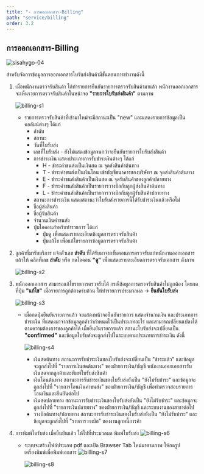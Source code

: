 ```yaml
---
title: "- การออกเอกสาร-Billing"
path: "service/billing"
order: 3.2
---
```


## การออกเอกสาร-Billing

![sisahygo-04](/images/documents/sisahygo-04.png)

สำหรับจัดการข้อมูลการออกเอกสารใบรับส่งสินค้ามีขั้นตอนการทำงานดังนี้

1.  เมื่อพนักงานตรวจรับสินค้า ได้ทำรายการยืนยันรายการตรวจรับสินค้ามาแล้ว พนักงานออกเอกสารจะเห็นรายการตรวจรับสินค้าในหน้าจอ **"รายการใบรับส่งสินค้า"** ตามภาพ

    ![billing-s1](/images/documents/billing_s1.jpeg)

    -   รายการตรวจรับสินค้าที่เข้ามาใหม่จะมีสถานะเป็น "new" และแสดงรายการข้อมูลเป็นคอลัมน์ต่างๆ ได้แก่
        -   ลำดับ
        -   สถานะ
        -   วันที่ใบรับส่ง
        -   เลขที่ใบรับส่ง - ยังไม่แสดงข้อมูลจนกว่าจะยืนยันรายการใบรับส่งสินค้า
        -   การชำระเงิน แสดงประเภทการรับชำระเงินต่างๆ ได้แก่
            -   H - ชำระค่าขนส่งเป็นเงินสด ณ จุดส่งสินค้าต้นทาง
            -   T - ชำระค่าขนส่งเป็นเงินโอน เข้าบัญชีธนาคารของบริษัทฯ ณ จุดส่งสินค้าต้นทาง
            -   E - ชำระค่าขนส่งสินค้าเป็นเงินสด ณ จุดรับสินค้าของลูกค้าปลายทาง
            -   F - ชำระค่าขนส่งสินค้าเป็นรายการวางบิลกับลูกผู้ส่งสินค้าต้นทาง
            -   L - ชำระค่าขนส่งสินค้าเป็นรายการวางบิลกับลูกผู้รับสินค้าปลายทาง
        -   สถานะการชำระเงิน แสดงสถานะว่าใบรับส่งรายการนี้ได้รับชำระเงินแล้วหรือไม่
        -   ชื่อผู้ส่งสินค้า
        -   ชื่อผู้รับสินค้า
        -   จำนวนเงินค่าขนส่ง
        -   ปุ่มไอคอนสำหรับทำรายการ ได้แก่
            -   ปุ่มดู เพื่อแสดงรายละเอียดข้อมูลการตรวจรับสินค้า
            -   ปุ่มแก้ไข เพื่อแก้ไขรายการข้อมูลการตรวจรับสินค้า
2.  ลูกค้าที่มารับบริการ แจ้งตัวเลข **ลำดับ** ที่ได้รับมาจากขั้นตอนการตรวจรับแก่พนักงานออกเอกสาร แล้วให้ คลิกที่เลข **ลำดับ** หรือ กดไอคอน **"ดู"** เพื่อแสดงรายละเอียดการตรวจรับเอกสาร ดังภาพ

    ![billing-s2](/images/documents/billing_s2.jpeg)

3.  พนักออกเอกสาร สามารถแก้ไขรายการตรวจรับได้ กรณีข้อมูลการตรวจรับสินค้าไม่ถูกต้อง โดยกดที่ปุ่ม **"แก้ไข"** เมื่อรายการถูกต้องครบถ้วน ให้ทำรายการประมวลผล -> **ยืนยันใบรับส่ง**

    ![billing-s3](/images/documents/billing_s3.png)

    -   เมื่อกดปุ่มยืนยันรายการแล้ว จะแสดงหน้าจอยืนยันรายการ แสดงจำนวนเงิน และประเภทการชำระเงิน ที่แสดงมาจากข้อมูลลูกค้าว่ากำหนดไว้เป็นประเภทอะไร และสามารถเปลี่ยนแปลงได้ตามความต้องการของลูกค้าได้ เมื่อยืนยันรายการแล้ว สถานะใบรับส่งจะเปลี่ยนเป็น **"confirmed"** และข้อมูลใบรับส่งจะถูกส่งไปในระบบตามประเภทการชำระเงิน ดังนี้

        ![billing-s4](/images/documents/billing_s4.png)

        -   เงินสดต้นทาง สถานะการรับชำระเงินของใบรับส่งจะเปลี่ยนเป็น "ชำระแล้ว" และข้อมูลจะถูกส่งไปที่ "รายการเงินสดต้นทาง" ของฝ่ายการเงิน/บัญชี พนักงานออกเอกสารรับเงินสดจากลูกค้าและพิมพ์ใบรับส่งสินค้า
        -   เงินโอนต้นทาง สถานะการรับชำระเงินของใบรับส่งยังเป็น "ยังไม่รับชำระ" และข้อมูลจะถูกส่งไปที่ "รายการโอนเงินค่าขนส่ง" ของฝ่ายการเงิน/บัญชี เพื่อทำตรวจสอบรายการโอนเงินและยืนยันต่อไป
        -   เงินสดปลายทาง สถานะการรับชำระเงินของใบรับส่งยังเป็น "ยังไม่รับชำระ" และข้อมูลจะถูกส่งไปที่ "รายการเงินปลายทาง" ของฝ่ายการเงิน/บัญชี และระบบงานของสาขาต่อไป
        -   วางบิลต้นทาง/ปลายทาง สถานะการรับชำระเงินของใบรับส่งยังเป็น "ยังไม่รับชำระ" และข้อมูลจะถูกส่งไปที่ "รายการวางบิล" ของงานลูกหนี้การค้า

4.  การพิมพ์ใบรับส่ง เมื่อยืนยันแล้ว ให้ไปที่ประมวลผล พิมพ์ใบรับส่ง
    ![billing-s6](/images/documents/billing_s6.jpeg)

    -   ระบบจะสร้างไฟล์ประเภท pdf และเปิด Brawser Tab ใหม่มาตามภาพ ให้กดรูปเครื่องพิมพ์เพื่อพิมพ์เอกสาร
        ![billing-s7](/images/documents/billing_s7.png)

        ![billing-s8](/images/documents/billing_s8.png)
